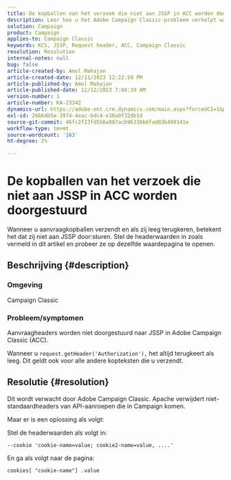 ```yaml
---
title: De kopballen van het verzoek die niet aan JSSP in ACC worden doorgestuurd
description: Leer hoe u het Adobe Campaign Classic-probleem verhelpt waarbij de aanvraagheader niet naar JSSP wordt doorgestuurd.
solution: Campaign
product: Campaign
applies-to: Campaign Classic
keywords: KCS, JSSP, Request header, ACC, Campaign Classic
resolution: Resolution
internal-notes: null
bug: false
article-created-by: Amol Mahajan
article-created-date: 12/11/2023 12:22:59 PM
article-published-by: Amol Mahajan
article-published-date: 12/12/2023 7:04:19 AM
version-number: 1
article-number: KA-23342
dynamics-url: https://adobe-ent.crm.dynamics.com/main.aspx?forceUCI=1&pagetype=entityrecord&etn=knowledgearticle&id=f538ddff-1f98-ee11-be37-6045bd006239
exl-id: 26664b5e-3974-4eac-bdc4-e30a0f32db1d
source-git-commit: 46fc2f23fd556a987acb96338b6fad03b489141e
workflow-type: tm+mt
source-wordcount: '163'
ht-degree: 2%

---
```


# De kopballen van het verzoek die niet aan JSSP in ACC worden doorgestuurd


Wanneer u aanvraagkopballen verzendt en als zij leeg terugkeren, betekent het dat zij niet aan JSSP door:sturen. Stel de headerwaarden in zoals vermeld in dit artikel en probeer ze op dezelfde waardepagina te openen.

## Beschrijving {#description}


### Omgeving

Campaign Classic



### Probleem/symptomen

Aanvraagheaders worden niet doorgestuurd naar JSSP in Adobe Campaign Classic (ACC).

Wanneer u `request.getHeader('Authorization'),` het altijd terugkeert als leeg. Dit geldt ook voor alle andere kopteksten die u verzendt.


## Resolutie {#resolution}


Dit wordt verwacht door Adobe Campaign Classic. Apache verwijdert niet-standaardheaders van API-aanroepen die in Campaign komen.

Maar er is een oplossing als volgt:

Stel de headerwaarden als volgt in:

`--cookie 'cookie-name=value; cookie2-name=value, ....'`

En ga als volgt naar de pagina:

`cookies[ "cookie-name"] .value`
